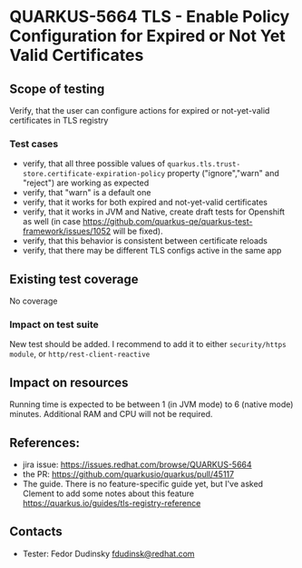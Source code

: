# QUARKUS-5664 TLS - Enable Policy Configuration for Expired or Not Yet Valid Certificates

## Scope of testing
Verify, that the user can configure actions for expired or not-yet-valid certificates in TLS registry 

### Test cases
- verify, that all three possible values of `quarkus.tls.trust-store.certificate-expiration-policy` property ("ignore","warn" and "reject") are working as expected
- verify, that "warn" is a default one
- verify, that it works for both expired and not-yet-valid certificates
- verify, that it works in JVM and Native, create draft tests for Openshift as well (in case https://github.com/quarkus-qe/quarkus-test-framework/issues/1052 will be fixed).
- verify, that this behavior is consistent between certificate reloads
- verify, that there may be different TLS configs active in the same app

## Existing test coverage
No coverage

### Impact on test suite
New test should be added. I recommend to add it to either `security/https module`, or `http/rest-client-reactive`

## Impact on resources
Running time is expected to be between 1 (in JVM mode) to 6 (native mode) minutes. Additional RAM and CPU will not be required.

## References:
- jira issue: https://issues.redhat.com/browse/QUARKUS-5664
- the PR: https://github.com/quarkusio/quarkus/pull/45117
- The guide. There is no feature-specific guide yet, but I've asked Clement to add some notes about this feature https://quarkus.io/guides/tls-registry-reference 

## Contacts
* Tester: Fedor Dudinsky <fdudinsk@redhat.com>
